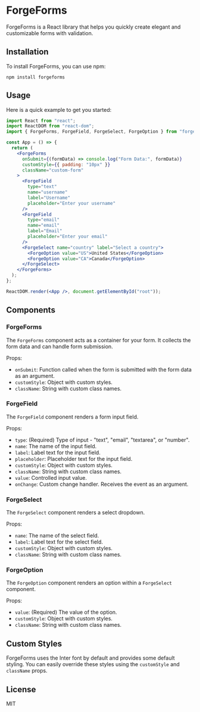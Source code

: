 # ForgeForms

ForgeForms is a React library that helps you quickly create elegant and customizable forms with validation.

## Installation

To install ForgeForms, you can use npm:

```
npm install forgeforms
```

## Usage

Here is a quick example to get you started:

```jsx
import React from "react";
import ReactDOM from "react-dom";
import { ForgeForms, ForgeField, ForgeSelect, ForgeOption } from "forgeforms";

const App = () => {
  return (
    <ForgeForms
      onSubmit={(formData) => console.log("Form Data:", formData)}
      customStyle={{ padding: "10px" }}
      className="custom-form"
    >
      <ForgeField
        type="text"
        name="username"
        label="Username"
        placeholder="Enter your username"
      />
      <ForgeField
        type="email"
        name="email"
        label="Email"
        placeholder="Enter your email"
      />
      <ForgeSelect name="country" label="Select a country">
        <ForgeOption value="US">United States</ForgeOption>
        <ForgeOption value="CA">Canada</ForgeOption>
      </ForgeSelect>
    </ForgeForms>
  );
};

ReactDOM.render(<App />, document.getElementById("root"));
```

## Components

### ForgeForms

The `ForgeForms` component acts as a container for your form. It collects the form data and can handle form submission.

Props:

- `onSubmit`: Function called when the form is submitted with the form data as an argument.
- `customStyle`: Object with custom styles.
- `className`: String with custom class names.

### ForgeField

The `ForgeField` component renders a form input field.

Props:

- `type`: (Required) Type of input - "text", "email", "textarea", or "number".
- `name`: The name of the input field.
- `label`: Label text for the input field.
- `placeholder`: Placeholder text for the input field.
- `customStyle`: Object with custom styles.
- `className`: String with custom class names.
- `value`: Controlled input value.
- `onChange`: Custom change handler. Receives the event as an argument.

### ForgeSelect

The `ForgeSelect` component renders a select dropdown.

Props:

- `name`: The name of the select field.
- `label`: Label text for the select field.
- `customStyle`: Object with custom styles.
- `className`: String with custom class names.

### ForgeOption

The `ForgeOption` component renders an option within a `ForgeSelect` component.

Props:

- `value`: (Required) The value of the option.
- `customStyle`: Object with custom styles.
- `className`: String with custom class names.

## Custom Styles

ForgeForms uses the Inter font by default and provides some default styling. You can easily override these styles using the `customStyle` and `className` props.

## License

MIT
